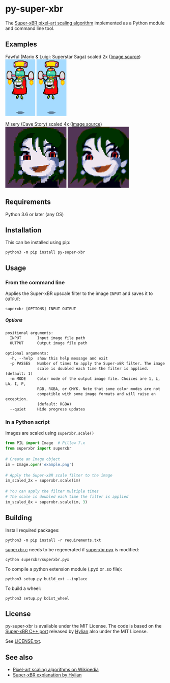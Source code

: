 # py-super-xbr

The [Super-xBR pixel-art scaling algorithm](https://en.wikipedia.org/wiki/Pixel-art_scaling_algorithms#xBR_family)
implemented as a Python module and command line tool.

## Examples

Fawful (Mario & Luigi: Superstar Saga) scaled 2x ([Image source](https://www.spriters-resource.com/fullview/7463/)) <br>
![](examples/fawful_2x_nearest.png "Scaled 2x w/ nearest neighbor")
![](examples/fawful_2x_superxbr.png "Scaled 2x w/ Super-xBR")

Misery (Cave Story) scaled 4x ([Image source](https://www.spriters-resource.com/fullview/34560/)) <br>
![](examples/misery_4x_nearest.png "Scaled 4x w/ nearest neighbor")
![](examples/misery_4x_superxbr.png "Scaled 4x w/ Super-xBR")

## Requirements

Python 3.6 or later (any OS)

## Installation

This can be installed using pip:

    python3 -m pip install py-super-xbr

## Usage

### From the command line

Applies the Super-xBR upscale filter to the image `INPUT` and saves it to `OUTPUT`:

    superxbr [OPTIONS] INPUT OUTPUT

##### Options

    positional arguments:
      INPUT       Input image file path
      OUTPUT      Output image file path
    
    optional arguments:
      -h, --help  show this help message and exit
      -p PASSES   Number of times to apply the Super-xBR filter. The image
                  scale is doubled each time the filter is applied. (default: 1)
      -m MODE     Color mode of the output image file. Choices are 1, L, LA, I, P,
                  RGB, RGBA, or CMYK. Note that some color modes are not
                  compatible with some image formats and will raise an exception.
                  (default: RGBA)
      --quiet     Hide progress updates



### In a Python script

Images are scaled using `superxbr.scale()`

```python
from PIL import Image  # Pillow 7.x
from superxbr import superxbr

# Create an Image object
im = Image.open('example.png')

# Apply the Super-xBR scale filter to the image
im_scaled_2x = superxbr.scale(im)

# You can apply the filter multiple times
# The scale is doubled each time the filter is applied
im_scaled_8x = superxbr.scale(im, 3)
```

## Building

Install required packages:

    python3 -m pip install -r requirements.txt

[superxbr.c](superxbr/superxbr.c) needs to be regenerated if [superxbr.pyx](superxbr/superxbr.pyx) is modified:

    cython superxbr/superxbr.pyx

To compile a python extension module (.pyd or .so file):

    python3 setup.py build_ext --inplace

To build a wheel:

    python3 setup.py bdist_wheel

## License

py-super-xbr is available under the MIT License. The code is based on the
[Super-xBR C++ port](https://pastebin.com/cbH8ZQQT) released by [Hylian](mailto:sergiogdb@gmail.com) also under the MIT
License.

See [LICENSE.txt](LICENSE.txt).

## See also

* [Pixel-art scaling algorithms on Wikipedia](https://en.wikipedia.org/wiki/Pixel-art_scaling_algorithms)
* [Super-xBR explanation by Hylian](https://drive.google.com/file/d/0B_yrhrCRtu8GYkxreElSaktxS3M/view?pref=2&pli=1)
